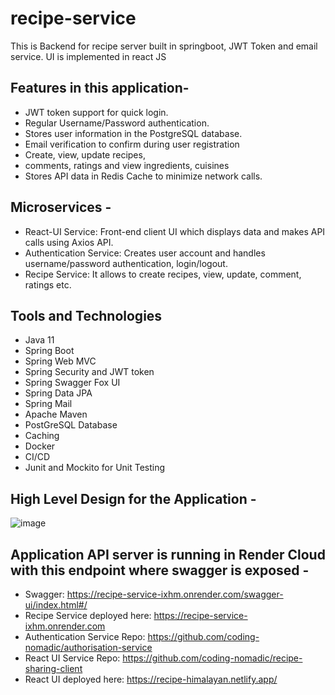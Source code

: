 # recipe-service

This is Backend for recipe server built in springboot, JWT Token and email service. UI is implemented in react JS

## Features in this application- 

- JWT token support for quick login.
- Regular Username/Password authentication.
- Stores user information in the PostgreSQL database.
- Email verification to confirm during user registration
- Create, view, update recipes, 
- comments, ratings and view ingredients, cuisines
- Stores API data in Redis Cache to minimize network calls.

## Microservices - 

- React-UI Service: Front-end client UI which displays data and makes API calls using Axios API.
- Authentication Service: Creates user account and handles username/password authentication, login/logout.
- Recipe Service: It allows to create recipes, view, update, comment, ratings etc.

## Tools and Technologies
- Java 11
- Spring Boot
- Spring Web MVC
- Spring Security and JWT token
- Spring Swagger Fox UI 
- Spring Data JPA
- Spring Mail
- Apache Maven
- PostGreSQL Database
- Caching
- Docker
- CI/CD
- Junit and Mockito for Unit Testing

## High Level Design for the Application - 

![image](https://github.com/coding-nomadic/recipe-service/assets/8009104/94f1fba3-5e7f-492c-a392-d6e7ebd0be4c)


## Application API server is running in Render Cloud with this endpoint where swagger is exposed -

- Swagger: https://recipe-service-ixhm.onrender.com/swagger-ui/index.html#/
- Recipe Service deployed here: https://recipe-service-ixhm.onrender.com
- Authentication Service Repo: https://github.com/coding-nomadic/authorisation-service
- React UI Service Repo: https://github.com/coding-nomadic/recipe-sharing-client
- React UI deployed here: https://recipe-himalayan.netlify.app/
